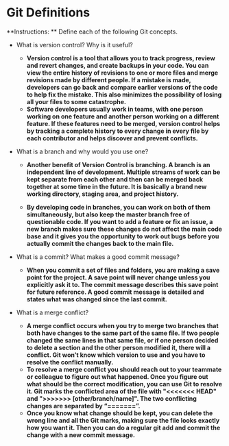 # Git Definitions

**Instructions: ** Define each of the following Git concepts.

* What is version control?  Why is it useful?
    * **Version control is a tool that allows you to track progress, review and revert changes, and create backups in your code. You can view the entire history of revisions to one or more files and merge revisions made by different people. If a mistake is made, developers can go back and compare earlier versions of the code to help fix the mistake. This also minimizes the possibility of losing all your files to some catastrophe.**
    * **Software developers usually work in teams, with one person working on one feature and another person working on a different feature. If these features need to be merged, version control helps by tracking a complete history to every change in every file by each contributor and helps discover and prevent conflicts.** 

* What is a branch and why would you use one?
    * **Another benefit of Version Control is branching. A branch is an independent line of development. Multiple streams of work can be kept separate from each other and then can be merged back together at some time in the future.  It is basically a brand new working directory, staging area, and project history.**

    * **By developing code in branches, you can work on both of them simultaneously, but also keep the master branch free of questionable code.  If you want to add a feature or fix an issue, a new branch makes sure these changes do not affect the main code base and it gives you the opportunity to work out bugs before you actually commit the changes back to the main file.**

* What is a commit? What makes a good commit message?
    * **When you commit a set of files and folders, you are making a save point for the project.  A save point will never change unless you explicitly ask it to. The commit message describes this save point for future reference. A good commit message is detailed and states what was changed since the last commit.** 
    
* What is a merge conflict?
    * **A merge conflict occurs when you try to merge two branches that both have changes to the same part of the same file.  If two people changed the same lines in that same file, or if one person decided to delete a section and the other person modified it, there will a conflict. Git won’t know which version to use and you have to resolve the conflict manually.**
    * **To resolve a merge conflict you should reach out to your teammate or colleague to figure out what happened.  Once you figure out what should be the correct modification, you can use Git to resolve it.  Git marks the conflicted area of the file with "<<<<<<< HEAD" and ">>>>>>> [other/branch/name]". The two conflicting changes are separated by “=======”.**
    * **Once you know what change should be kept, you can delete the wrong line and all the Git marks, making sure the file looks exactly how you want it. Then you can do a regular git add and commit the change with a new commit message.**